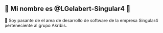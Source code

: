## 👋 Mi nombre es @LGelabert-Singular4 👋
💼 Soy pasante de el area de desarrollo de software de la empresa Singular4 perteneciente al grupo Akribis.

<!---
LGelabert-Singular4/LGelabert-Singular4 is a ✨ special ✨ repository because its `README.md` (this file) appears on your GitHub profile.
You can click the Preview link to take a look at your changes.
--->
